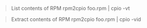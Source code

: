 > List contents of RPM
rpm2cpio foo.rpm | cpio -vt

> Extract contents of RPM
rpm2cpio foo.rpm | cpio -vid